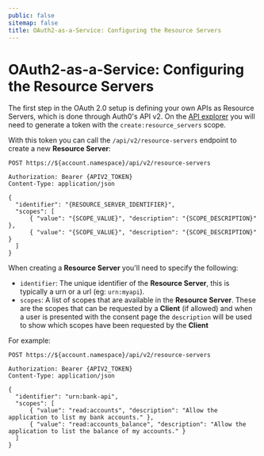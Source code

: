 ```yaml
---
public: false
sitemap: false
title: OAuth2-as-a-Service: Configuring the Resource Servers
---
```


# OAuth2-as-a-Service: Configuring the Resource Servers

The first step in the OAuth 2.0 setup is defining your own APIs as Resource Servers, which is done through Auth0's API v2. On the [API explorer](/api/v2) you will need to generate a token with the `create:resource_servers` scope.

With this token you can call the `/api/v2/resource-servers` endpoint to create a new **Resource Server**:

```
POST https://${account.namespace}/api/v2/resource-servers

Authorization: Bearer {APIV2_TOKEN}
Content-Type: application/json

{
  "identifier": "{RESOURCE_SERVER_IDENTIFIER}",
  "scopes": [
      { "value": "{SCOPE_VALUE}", "description": "{SCOPE_DESCRIPTION}" },
      { "value": "{SCOPE_VALUE}", "description": "{SCOPE_DESCRIPTION}" }
  ]
}
```

When creating a **Resource Server** you'll need to specify the following:

 - `identifier`: The unique identifier of the **Resource Server**, this is typically a urn or a url (eg: `urn:myapi`).
 - `scopes`: A list of scopes that are available in the **Resource Server**. These are the scopes that can be requested by a **Client** (if allowed) and when a user is presented with the consent page the `description` will be used to show which scopes have been requested by the **Client**

For example:

```
POST https://${account.namespace}/api/v2/resource-servers

Authorization: Bearer {APIV2_TOKEN}
Content-Type: application/json

{
  "identifier": "urn:bank-api",
  "scopes": [
      { "value": "read:accounts", "description": "Allow the application to list my bank accounts." },
      { "value": "read:accounts_balance", "description": "Allow the application to list the balance of my accounts." }
  ]
}
```
